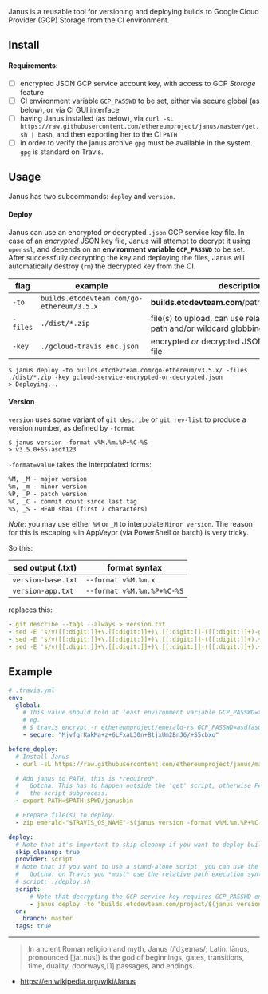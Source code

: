 Janus is a reusable tool for versioning and deploying builds to Google Cloud Provider (GCP) Storage from the CI
environment.

## Install

#### Requirements:
- [ ] encrypted JSON GCP service account key, with access to GCP _Storage_ feature
- [ ] CI environment variable `GCP_PASSWD` to be set, either via secure global (as below), or via CI GUI interface
- [ ] having Janus installed (as below), via `curl -sL https://raw.githubusercontent.com/ethereumproject/janus/master/get.sh | bash`, and then exporting her to the CI `PATH`
- [ ] in order to verify the janus archive `gpg` must be available in the system. `gpg` is standard on Travis.

## Usage
Janus has two subcommands: `deploy` and `version`.

#### Deploy
Janus can use an encrypted _or_ decrypted `.json` GCP service key file. In case of an _encrypted_ JSON key file, Janus will attempt to decrypt it using `openssl`,
and depends on an __environment variable `GCP_PASSWD`__ to be set. After successfully decrypting the key and deploying the files, Janus will automatically destroy (`rm`) the decrypted key from the CI.

| flag | example | description |
| --- | --- | --- |
| `-to` | `builds.etcdevteam.com/go-ethereum/3.5.x`| __builds.etcdevteam.com__/path/to/hold/the/file(s) |
| `-files` | `./dist/*.zip` | file(s) to upload, can use relative or absolute path and/or wildcard globbing |
| `-key` | `./gcloud-travis.enc.json` | encrypted _or_ decrypted JSON GCP service key file |

```shell
$ janus deploy -to builds.etcdevteam.com/go-ethereum/v3.5.x/ -files ./dist/*.zip -key gcloud-service-encrypted-or-decrypted.json
> Deploying...
```

#### Version
`version` uses some variant of `git describe` or `git rev-list` to produce a
version number, as defined by `-format`

```shell
$ janus version -format v%M.%m.%P+%C-%S
> v3.5.0+55-asdf123
```

`-format=value` takes the interpolated forms:
```txt
%M, _M - major version
%m, _m - minor version
%P, _P - patch version
%C, _C - commit count since last tag
%S, _S - HEAD sha1 (first 7 characters)
```
_Note_: you may use either `%M` or `_M` to interpolate `Minor version`. The reason for this is
escaping `%` in AppVeyor (via PowerShell or batch) is very tricky.

So this:

| sed output (.txt) | format syntax |
| --- | --- |
| `version-base.txt` | `--format v%M.%m.x` |
| `version-app.txt` | `--format v%M.%m.%P+%C-%S` |

replaces this:
```yml
- git describe --tags --always > version.txt
- sed -E 's/v([[:digit:]]+\.[[:digit:]]+)\.[[:digit:]]-([[:digit:]]+)-g([a-f0-9]+)/v\1.\2+\3/' version.txt > version-app.txt
- sed -E 's/v([[:digit:]]+\.[[:digit:]]+)\.[[:digit:]]-([[:digit:]]+).+/v\1.\2/' version.txt > version-only.txt
- sed -E 's/v([[:digit:]]+\.[[:digit:]]+)\.[[:digit:]]-([[:digit:]]+).+/v\1.x/' version.txt > version-base.txt
```

## Example
```yml
# .travis.yml
env:
  global:
    # This value should hold at least environment variable GCP_PASSWD=xxx in order to decrypt the GCP service account key that Janus relies on.
    # eg.
    # $ travis encrypt -r ethereumproject/emerald-rs GCP_PASSWD=asdfasdfasdfasdfasdf
    - secure: "MjvfqrKakMa+z+6LFxaL30n+BtjxUm2BnJ6/+S5cbxo"

before_deploy:
  # Install Janus
  - curl -sL https://raw.githubusercontent.com/ethereumproject/janus/master/get.sh | bash

  # Add janus to PATH, this is *required*.
  #   Gotcha: This has to happen outside the 'get' script, otherwise PATH will only be set for
  #   the script subprocess.
  - export PATH=$PATH:$PWD/janusbin

  # Prepare file(s) to deploy.
  - zip emerald-"$TRAVIS_OS_NAME"-$(janus version -format v%M.%m.%P+%C-%S).zip emerald-cli

deploy:
  # Note that it's important to skip cleanup if you want to deploy builds generated during a previous process
  skip_cleanup: true
  provider: script
  # Note that if you want to use a stand-alone script, you can use the follow syntax.
  #   Gotcha: on Travis you *must* use the relative path execution syntax ('./')
  # script: ./deploy.sh
  script:
      # Note that decrypting the GCP service key requires GCP_PASSWD environment variable to be set (see above).
      - janus deploy -to "builds.etcdevteam.com/project/$(janus version -format %M.%m.x)" -files "*.zip-key gcp-key.enc.json
  on:
    branch: master
  tags: true
```


----

> In ancient Roman religion and myth, Janus (/ˈdʒeɪnəs/; Latin: Iānus, pronounced [ˈjaː.nus]) is the god of beginnings, gates, transitions, time, duality, doorways,[1] passages, and endings.
- https://en.wikipedia.org/wiki/Janus
